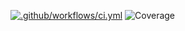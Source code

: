 [![.github/workflows/ci.yml](https://github.com/devharsh1/test/actions/workflows/ci.yml/badge.svg)](https://github.com/devharsh1/test/actions/workflows/ci.yml)
![Coverage](https://img.shields.io/badge/Coverage-16.7%25-red)
